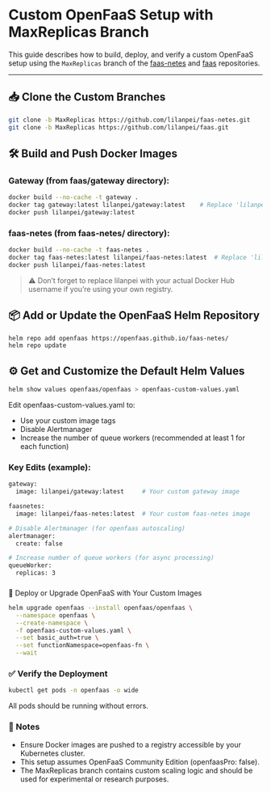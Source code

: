 # Custom OpenFaaS Setup with MaxReplicas Branch

This guide describes how to build, deploy, and verify a custom OpenFaaS setup using the `MaxReplicas` branch of the [faas-netes](https://github.com/lilanpei/faas-netes) and [faas](https://github.com/lilanpei/faas) repositories.

---

## 📥 Clone the Custom Branches

```bash
git clone -b MaxReplicas https://github.com/lilanpei/faas-netes.git
git clone -b MaxReplicas https://github.com/lilanpei/faas.git
```

## 🛠 Build and Push Docker Images
### Gateway (from faas/gateway directory):
```bash
docker build --no-cache -t gateway .
docker tag gateway:latest lilanpei/gateway:latest    # Replace 'lilanpei' with your Docker Hub username
docker push lilanpei/gateway:latest
```
### faas-netes (from faas-netes/ directory):
```bash
docker build --no-cache -t faas-netes .
docker tag faas-netes:latest lilanpei/faas-netes:latest  # Replace 'lilanpei' with your Docker Hub username
docker push lilanpei/faas-netes:latest
```
> ⚠️ Don’t forget to replace lilanpei with your actual Docker Hub username if you’re using your own registry.

## 📦 Add or Update the OpenFaaS Helm Repository
```bash
helm repo add openfaas https://openfaas.github.io/faas-netes/
helm repo update
```
## ⚙️ Get and Customize the Default Helm Values
```bash
helm show values openfaas/openfaas > openfaas-custom-values.yaml
```
Edit openfaas-custom-values.yaml to:
- Use your custom image tags
- Disable Alertmanager
- Increase the number of queue workers (recommended at least 1 for each function)
### Key Edits (example):
```bash
gateway:
  image: lilanpei/gateway:latest     # Your custom gateway image

faasnetes:
  image: lilanpei/faas-netes:latest  # Your custom faas-netes image

# Disable Alertmanager (for openfaas autoscaling)
alertmanager:
  create: false

# Increase number of queue workers (for async processing)
queueWorker:
  replicas: 3
```
###
🚀 Deploy or Upgrade OpenFaaS with Your Custom Images
```bash
helm upgrade openfaas --install openfaas/openfaas \
  --namespace openfaas \
  --create-namespace \
  -f openfaas-custom-values.yaml \
  --set basic_auth=true \
  --set functionNamespace=openfaas-fn \
  --wait
```
### ✅ Verify the Deployment
```bash
kubectl get pods -n openfaas -o wide
```
All pods should be running without errors.

### 📌 Notes
- Ensure Docker images are pushed to a registry accessible by your Kubernetes cluster.
- This setup assumes OpenFaaS Community Edition (openfaasPro: false).
- The MaxReplicas branch contains custom scaling logic and should be used for experimental or research purposes.
